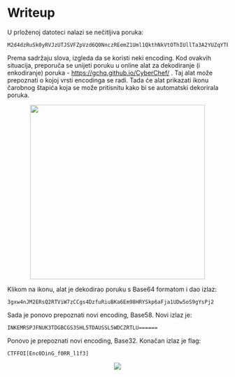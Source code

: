 # Writeup

U prloženoj datoteci nalazi se nečitljiva poruka:
```
M2d4dzRuSk0yRVJzUTJSVFZpVzd6Q0NnczREemZ1Uml1QkthNkVtOThIUllTa3A2YUZqYTFVRHc1b1M5Z1lzUGoy
```

Prema sadržaju slova, izgleda da se koristi neki encoding.
Kod ovakvih situacija, preporuča se unijeti poruku u online alat za dekodiranje (i enkodiranje) poruka - https://gchq.github.io/CyberChef/ .
Taj alat može prepoznati o kojoj vrsti encodinga se radi. Tada će alat prikazati ikonu čarobnog štapića koja se može pritisnitu kako bi se automatski dekorirala poruka.

<p align="center">
 <a href="https://github.com/user-attachments/assets/6559fc0f-5e84-47e1-bf63-93cc18b2fdf2?raw=true" target="_blank">
  <img src="https://github.com/user-attachments/assets/6559fc0f-5e84-47e1-bf63-93cc18b2fdf2" width="400"/>
  <a/>
<p/>

Klikom na ikonu, alat je dekodirao poruku s Base64 formatom i dao izlaz:

```
3gxw4nJM2ERsQ2RTViW7zCCgs4DzfuRiuBKa6Em98HRYSkp6aFja1UDw5oS9gYsPj2
```

Sada je ponovo prepoznati novi encoding, Base58. 
Novi izlaz je:

```
INKEMRSPJFNUK3TDGBCGS3SHL5TDAUSSL5WDCZRTLU======
```

Ponovo je prepoznati novi encoding, Base32.
Konačan izlaz je flag:

```
CTFFOI[Enc0DinG_f0RR_l1f3]
```

<p align="center">
 <a href="https://github.com/user-attachments/assets/4e565867-6c1a-44a7-be93-cf70fad9a923?raw=true" target="_blank">
  <img src="https://github.com/user-attachments/assets/4e565867-6c1a-44a7-be93-cf70fad9a923"/>
  <a/>
<p/>


